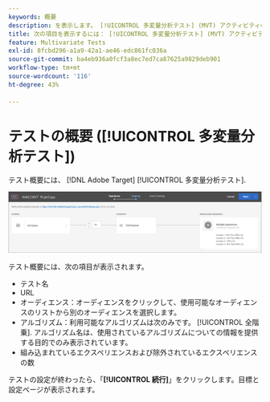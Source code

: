```yaml
---
keywords: 概要
description: を表示します。 [!UICONTROL 多変量分析テスト] (MVT) アクティビティの概要。 [!DNL Adobe Target].
title: 次の項目を表示するには： [!UICONTROL 多変量分析テスト] (MVT) アクティビティの概要
feature: Multivariate Tests
exl-id: 8fcbd296-a1a9-42a1-ae46-edc861fc036a
source-git-commit: ba4eb936a0fcf3a8ec7ed7ca87625a9829deb901
workflow-type: tm+mt
source-wordcount: '116'
ht-degree: 43%

---
```


# テストの概要 ([!UICONTROL 多変量分析テスト])

テスト概要には、 [!DNL Adobe Target] [!UICONTROL 多変量分析テスト].

![テスト概要ダイアログボックス](/help/main/c-activities/c-multivariate-testing/t-create-multivariate-test/assets/summary2new.png)

テスト概要には、次の項目が表示されます。

* テスト名
* URL
* オーディエンス：オーディエンスをクリックして、使用可能なオーディエンスのリストから別のオーディエンスを選択します。
* アルゴリズム：利用可能なアルゴリズムは次のみです。 [!UICONTROL 全階乗]. アルゴリズム名は、使用されているアルゴリズムについての情報を提供する目的でのみ表示されています。
* 組み込まれているエクスペリエンスおよび除外されているエクスペリエンスの数

テストの設定が終わったら、「**[!UICONTROL 続行]**」をクリックします。目標と設定ページが表示されます。
